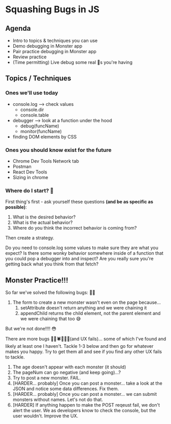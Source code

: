 # Squashing Bugs in JS

## Agenda
- Intro to topics & techniques you can use
- Demo debugging in Monster app
- Pair practice debugging in Monster app
- Review practice
- (Time permitting) Live debug some real 🐛s you're having

## Topics / Techniques

### Ones we'll use today
- console.log --> check values
    - console.dir
    - console.table
- debugger --> look at a function under the hood
    - debug(funcName)
    - monitor(funcName)
- finding DOM elements by CSS

### Ones you should know exist for the future 
- Chrome Dev Tools Network tab
- Postman
- React Dev Tools
- Sizing in chrome 

### Where do I start? 🤯
First thing's first - ask yourself these questions **(and be as specific as possible)**:
1. What is the desired behavior? 
2. What is the actual behavior?
3. Where do you think the incorrect behavior is coming from? 

Then create a strategy. 

Do you need to console.log some values to make sure they are what you expect? Is there some wonky behavior somewhere inside of a function that you could pop a debugger into and inspect? Are you really sure you're getting back what you think from that fetch? 

## Monster Practice!!!
So far we've solved the following bugs: 🐛🐞
1. The form to create a new monster wasn't even on the page because...
    1. setAttribute doesn't return anything and we were chaining it
    2. appendChild returns the child element, not the parent element and we were chaining that too 😅

But we're not done!!!! 😳

There are more bugs 🦟🐛🕷🐞🐜🐛(and UX fails)... some of which I've found and likely at least one I haven't. Tackle 1-3 below and then go for whatever makes you happy. Try to get them all and see if you find any other UX fails to tackle. 
1. The age doesn't appear with each monster (it should)
2. The pageNum can go negative (and keep going)...?
3. Try to post a new monster. FAIL.
4. [HARDER... probably] Once you can post a monster... take a look at the JSON and notice some data differences. Fix them.
5. [HARDER... probably] Once you can post a monster... we can submit monsters without names. Let's not do that. 
6. [HARDER] If anything happen to make the POST reqeust fail, we don't alert the user. We as developers know to check the console, but the user wouldn't. Improve the UX. 
